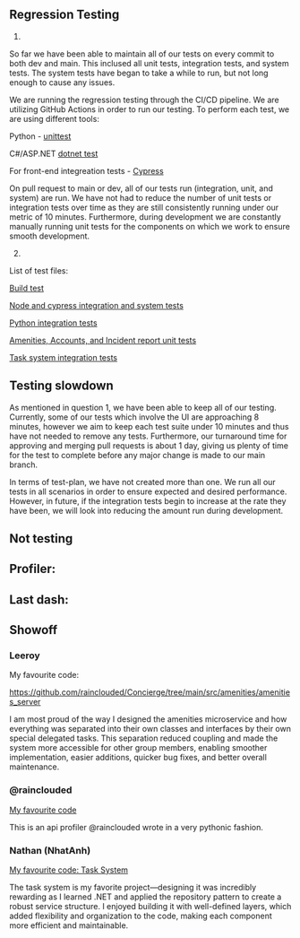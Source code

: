 ## Regression Testing


1.

So far we have been able to maintain all of our tests on every commit to both dev and main. This inclused all unit tests, integration tests, and system tests. The system tests have began to take a while to run, but not long enough to cause any issues.

We are running the regression testing through the CI/CD pipeline. We are utilizing GitHub Actions in order to run our testing. To perform each test, we are using different tools: 

 

Python - [unittest](https://github.com/python/cpython/blob/3.13/Lib/unittest/__init__.py) 

C#/ASP.NET [dotnet test](https://learn.microsoft.com/en-us/dotnet/core/tools/dotnet-test) 

For front-end integreation tests - [Cypress](https://www.cypress.io/) 

 

On pull request to main or dev, all of our tests run (integration, unit, and system) are run. We have not had to reduce the number of unit tests or integration tests over time as they are still consistently running under our metric of 10 minutes. Furthermore, during development we are constantly manually running unit tests for the components on which we work to ensure smooth development. 

2.

List of test files: 

[Build test](https://github.com/rainclouded/Concierge/blob/main/.github/workflows/docker-image.yml) 

[Node and cypress integration and system tests](https://github.com/rainclouded/Concierge/blob/main/.github/workflows/integration_system_tests.yml) 

[Python integration tests](https://github.com/rainclouded/Concierge/blob/main/.github/workflows/python-integration-tests.yml) 

[Amenities, Accounts, and Incident report unit tests](https://github.com/rainclouded/Concierge/blob/main/.github/workflows/run-unit-tests.yml) 

[Task system integration tests](https://github.com/rainclouded/Concierge/blob/main/.github/workflows/task-system-postgres-integration-tests.yml) 


## Testing slowdown

As mentioned in question 1, we have been able to keep all of our testing. Currently, some of our tests which involve the UI are approaching 8 minutes, however we aim to keep each test suite under 10 minutes and thus have not needed to remove any tests. Furthermore, our turnaround time for approving and merging pull requests is about 1 day, giving us plenty of time for the test to complete before any major change is made to our main branch. 


In terms of test-plan, we have not created more than one. We run all our tests in all scenarios in order to ensure expected and desired performance. However, in future, if the integration tests begin to increase at the rate they have been, we will look into reducing the amount run during development.

## Not testing


## Profiler:



## Last dash:



## Showoff

### Leeroy
My favourite code:

https://github.com/rainclouded/Concierge/tree/main/src/amenities/amenities_server

I am most proud of the way I designed the amenities microservice and how everything was separated into their own classes and interfaces by their own special delegated tasks. This separation reduced coupling and made the system more accessible for other group members, enabling smoother implementation, easier additions, quicker bug fixes, and better overall maintenance.

### @rainclouded
[My favourite code](https://github.com/rainclouded/Concierge/blob/main/src/system_tests/api_profiling/api_profiler.py)


This is an api profiler @rainclouded wrote in a very pythonic fashion.

### Nathan (NhatAnh)

[My favourite code: Task System](https://github.com/rainclouded/Concierge/tree/main/src/task_system)

The task system is my favorite project—designing it was incredibly rewarding as I learned .NET and applied the repository pattern to create a robust service structure. I enjoyed building it with well-defined layers, which added flexibility and organization to the code, making each component more efficient and maintainable.